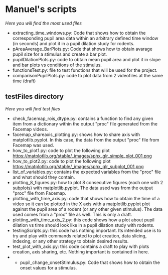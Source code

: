 # Manuel's scripts
*Here you will find the most used files*
- extracting_time_windows.py: Code that shows how to obtain the corresponding pupil area data within an arbitrary defined time window (in seconds) and plot it in a pupil dilation study for rodents.
- pAreaAverage_BarPlots.py: Code that shows how to obtain avarage pupil size for a stimulus and create a bar plot.
- pupilDilationPlots.py: code to obtain mean pupil area and plot it in slope and bar plots vs conditions of the stimulus.  
- functionsTest.py: file to test functions that will be used for the project.
- comparisonPupilPlots.py: code to plot data from 2 videofiles at the same time (draft)

## testFiles directory
*Here you will find test files*
- check_facemap_rois_dtype.py: contains a function to find any given item from a dictionary within the output "proc" file generated from the Facemap videos.
- facemap_shareaxis_plotting.py: shows how to share axis with matplotlib.pyplot. In this case, the data from the output "proc" file from Facemap was used.
-  how_to_plot1.py: code to plot the following plot https://matplotlib.org/stable/_images/sphx_glr_simple_plot_001.png
-  how_to_plot2.py: code to plot the following plot https://matplotlib.org/stable/_images/sphx_glr_subplot_001.png
-  list_of_variables.py: contains the expected variables from the "proc" file and what should they contain.
-  plotting_8_figures.py: how to plot 8 consecutive figures (each one with 2 subplots) with matplotlib.pyplot. The data used was from the output "proc" file from Facemap.
-  plotting_with_time_axis.py: code that shows how to obtain the time of a video so it can be plotted in the X axis with a matplotlib.pyplot plot against the pupil area of a rodent (or any other given stimulus). The data used comes from a "proc" file as well. This is only a draft.
-  plotting_with_time_axis_2.py: this code shows how a plot about pupil dilation vs time should look like in a pupil dilation study with rodents.
-  testingScripts.py: this code has nothing important. Its intended use is to try and play with commands related to plot creation, data slicing, indexing, or any other strategy to obtain desired results.
-  test_plot_with_axis.py: this code contains a draft to play with plots creation, axis sharing, etc. Nothing important is contained in here.
-  - pupil_change_onsetStimulus.py: Code that shows how to obtain the onset values for a stimulus.
